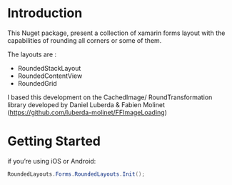 # Introduction 
This Nuget package, present a collection of xamarin forms layout with the capabilities of rounding all corners or some of them.

The layouts are :

- RoundedStackLayout
- RoundedContentView
- RoundedGrid

I based this development on the CachedImage/ RoundTransformation library developed by Daniel Luberda & Fabien Molinet (https://github.com/luberda-molinet/FFImageLoading)

# Getting Started
if you’re using iOS or Android:

```C#
RoundedLayouts.Forms.RoundedLayouts.Init();
```
